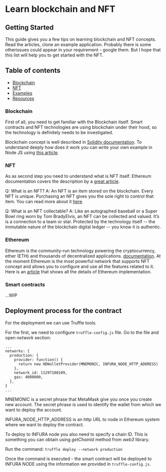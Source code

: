 # Learn blockchain and NFT

## Getting Started

This guide gives you a few tips on learning blockchain and NFT concepts. Read the articles, clone an example application. Probably there is some otherissues could appear in your requirement - google them. But I hope that this list will help you to get started with the NFT.

## Table of contents

- [Blockchain](https://github.com/borvanov/learn.blockchain#blockchain)
- [NFT](https://github.com/borvanov/learn.blockchain#nft)
- [Examples](https://github.com/borvanov/learn.blockchain#examples)
- [Resources](https://github.com/borvanov/learn.blockchain#resources)

### Blockchain

First of all, you need to get familiar with the Blockchain itself. Smart contracts and NFT technologies are using blockchain under their hood, so the technology is definitely needs to be investigated.

Blockchain concept is well described in [Solidity documentation](https://docs.soliditylang.org/en/v0.8.4/introduction-to-smart-contracts.html#blockchain-basics).
To understand deeply how does it work you can write your own example in Node JS using [this article](https://itnext.io/writing-a-blockchain-in-node-js-cd3e903226cf).

### NFT

As as second step you need to understand what is NFT itself. Ethereum documentation covers the description by a [great article](https://ethereum.org/en/nft/).

Q: What is an NFT?
A: An NFT is an item stored on the blockchain. Every NFT is unique. Purchasing an NFT gives you the sole right to control that item. You can read more about it [here](https://ethereum.org/en/nft/#nft-use-cases).

Q: What is an NFT collectable?
A: Like an autographed baseball or a Super Bowl ring worn by Tom BradyElvis, an NFT can be collected and valued. It’s is a connection to a team or star. Protected by the technology itself -- the immutable nature of the blockchain digital ledger -- you know it is authentic.

### Ethereum

Ethereum is the community-run technology powering the cryptocurrency, ether (ETH) and thousands of decentralized applications. [documentation](https://ethereum.org/en/what-is-ethereum/).
At the moment Ethereum is the most powerful network that supports NFT concept and allows you to configure and use all the features related to it. Here is an [article](https://preethikasireddy.medium.com/how-does-ethereum-work-anyway-22d1df506369) that shows all the details of Ethereum implementation.

### Smart contracts

...WIP

## Deployment process for the contract

For the deployment we can use Truffle tools.

For the first, we need to configure `truffle-config.js` file. Go to the file and open _network_ section:

```
...
networks: {
  production: {
    provider: function() {
      return new HDWalletProvider(MNEMONIC, INFURA_NODE_HTTP_ADDRESS)
    },
    network_id: 11297108109,
    gas: 4000000,
  },
}
...
```

MNEMONIC is a secret phrase that MetaMask give you once you create new account. The secret phrase is used to identify the wallet from which we want to deploy the account.

INFURA_NODE_HTTP_ADDRESS is an http URL to node in Ethereum system where we want to deploy the contract.

To deploy to INFURA node you also need to specify a chain ID. This is something you can obtain using _getChainId_ method from _web3_ library.

Run the command:
`truffle deploy --network production`

Once the command is executed - the smart contract will be deployed to INFURA NODE using the information we provided in `truffle-config.js`.
